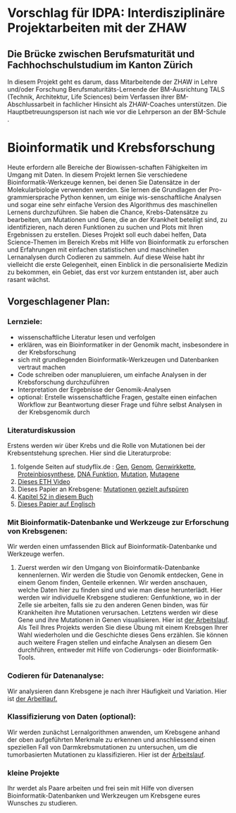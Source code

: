 # Vorschlag für IDPA: Interdisziplinäre Projektarbeiten mit der ZHAW
## Die Brücke zwischen Berufsmaturität und Fachhochschulstudium im Kanton Zürich

In diesem Projekt geht es darum, dass Mitarbeitende der ZHAW in Lehre und/oder Forschung Berufsmaturitäts-Lernende der BM-Ausrichtung TALS (Technik, Architektur, Life Sciences) beim Verfassen ihrer BM-Abschlussarbeit in fachlicher Hinsicht als ZHAW-Coaches unterstützen. Die Hauptbetreuungsperson ist nach wie vor die Lehrperson an der BM-Schule .


# Bioinformatik und Krebsforschung 
Heute erfordern alle Bereiche der Biowissen-schaften Fähigkeiten im Umgang mit Daten. In diesem Projekt lernen Sie verschiedene Bioinformatik-Werkzeuge kennen, bei denen Sie Datensätze in der Molekularbiologie verwenden werden. Sie lernen die Grundlagen der Pro-grammiersprache Python kennen, um einige wis-senschaftliche Analysen und sogar eine sehr einfache Version des Algorithmus des maschinellen Lernens durchzuführen. Sie haben die Chance, Krebs-Datensätze zu bearbeiten, um Mutationen und Gene, die an der Krankheit beteiligt sind, zu identifizieren, nach deren Funktionen zu suchen und Plots mit Ihren Ergebnissen zu erstellen. Dieses Projekt soll euch dabei helfen, Data Science-Themen im Bereich Krebs mit Hilfe von Bioinformatik zu erforschen und Erfahrungen mit einfachen statistischen und maschinellen Lernanalysen durch Codieren zu sammeln. Auf diese Weise habt ihr vielleicht die erste Gelegenheit, einen Einblick in die personalisierte Medizin zu bekommen, ein Gebiet, das erst vor kurzem entstanden ist, aber auch rasant wächst. 

## Vorgeschlagener Plan:

### Lernziele:
- wissenschaftliche Literatur lesen und verfolgen 
- erklären, was ein Bioinformatiker in der Genomik macht, insbesondere in der Krebsforschung
- sich mit grundlegenden Bioinformatik-Werkzeugen und Datenbanken vertraut machen
- Code schreiben oder manupluieren, um einfache Analysen in der Krebsforschung durchzuführen
- Interpretation der Ergebnisse der Genomik-Analysen
- optional: Erstelle wissenschaftliche Fragen, gestalte einen einfachen Workflow zur Beantwortung dieser Frage und führe selbst Analysen in der Krebsgenomik durch

### Literaturdiskussion
Erstens werden wir über Krebs und die Rolle von Mutationen bei der Krebsentstehung sprechen. Hier sind die Literaturprobe:
1) folgende Seiten auf studyflix.de : [Gen](https://studyflix.de/biologie/gen-2599), [Genom](https://studyflix.de/biologie/genom-2645), [Genwirkkette](https://studyflix.de/biologie/genwirkkette-6706), [Proteinbiosynthese](https://studyflix.de/biologie/proteinbiosynthese-2288), [DNA Funktion](https://studyflix.de/biologie/dna-funktion-2601), [Mutation](https://studyflix.de/biologie/mutation-2582), [Mutagene](https://studyflix.de/biologie/mutagene-2574)
2) [Dieses ETH Video](https://ethz.ch/de/studium/bachelor/studienangebot/naturwissenschaften-und-mathematik/biologie/schnuppervorlesungen/-genetik--genomik--bioinformatik---dr--ulrich-genick-.html)
3) Dieses Papier an Krebsgene: [Mutationen gezielt aufspüren](https://www.organische-chemie.ch/chemie/2007feb/mutationen.shtm)
4) [Kapitel 52 in diesem Buch](https://link.springer.com/chapter/10.1007/978-3-662-60266-9_52)
5) [Dieses Papier auf Englisch](https://www.nature.com/articles/nature07943)

### Mit Bioinformatik-Datenbanke und Werkzeuge zur Erforschung von Krebsgenen:
Wir werden einen umfassenden Blick auf Bioinformatik-Datenbanke und Werkzeuge werfen.  
1) Zuerst werden wir den Umgang von Bioinformatik-Datenbanke kennenlernen. Wir werden die Studie von Genomik entdecken, Gene in einem Genom finden, Genteile erkennen. Wir werden anschauen, welche Daten hier zu finden sind und wie man diese herunterlädt. Hier werden wir individuelle Krebsgene studieren: Genfunktione, wo in der Zelle sie arbeiten, falls sie zu den anderen Genen binden, was für Krankheiten ihre Mutationen verursachen. Letztens werden wir diese Gene und ihre Mutationen in Genen visualisieren. Hier ist [der Arbeitslauf](https://github.com/tbilgin/Krebsgenomik/blob/main/Krebsgen_Analyse.md). Als Teil Ihres Projekts werden Sie diese Übung mit einem Krebsgen Ihrer Wahl wiederholen und die Geschichte dieses Gens erzählen. Sie können auch weitere Fragen stellen und einfache Analysen an diesem Gen durchführen, entweder mit Hilfe von Codierungs- oder Bioinformatik-Tools.

### Codieren für Datenanalyse:
Wir analysieren dann Krebsgene je nach ihrer Häufigkeit und Variation. Hier ist [der Arbeitlauf.](https://github.com/tbilgin/Krebsgenomik/blob/main/R_Analyse.md)

### Klassifizierung von Daten (optional):
Wir werden zunächst Lernalgorithmen anwenden, um Krebsgene anhand der oben aufgeführten Merkmale zu erkennen und anschliessend einen speziellen Fall von Darmkrebsmutationen zu untersuchen, um die tumorbasierten Mutationen zu klassifizieren. Hier ist der [Arbeitslauf](https://colab.research.google.com/github/tbilgin/SURGE/blob/master/MachineLearningBioinfo4B.ipynb).

### kleine Projekte
Ihr werdet als Paare arbeiten und frei sein mit Hilfe von diversen Bioinformatik-Datenbanken und Werkzeugen um Krebsgene eures Wunsches zu studieren.
